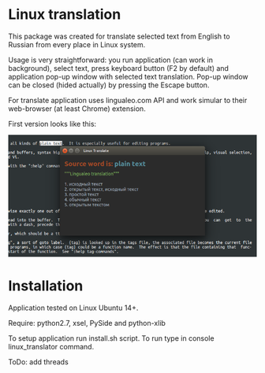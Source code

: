 # Linux translation

This package was created for translate selected text from 
English to Russian from every place in Linux system.

Usage is very straightforward: you run application (can work in
background), select text, press keyboard button (F2 by default) and
application pop-up window with selected text translation. Pop-up window
can be closed (hided actually) by pressing the Escape button.

For translate application uses lingualeo.com API and work simular
to their web-browser (at least Chrome) extension.

First version looks like this:

![linux-translate screenshot][screenshot]

[screenshot]: screenshot.png

# Installation

Application tested on Linux Ubuntu 14+.

Require: python2.7, xsel, PySide and python-xlib

To setup application run install.sh script.
To run type in console linux_translator command.

ToDo: add threads
